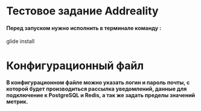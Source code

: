 # Тестовое задание Addreality
#### Перед запуском нужно исполнить в терминале команду :
glide install

# Конфигурационный файл
#### В конфигурационном файле можно указать логин и пароль почты, с которой будет производиться рассылка уведомлений, данные для подключение к PostgreSQL и Redis, а так же задать пределы значений метрик.
